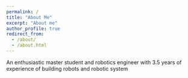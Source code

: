 ```yaml
---
permalink: /
title: "About Me"
excerpt: "About me"
author_profile: true
redirect_from: 
  - /about/
  - /about.html
---
```

An enthusiastic master student and robotics engineer with 3.5 years of experience of building robots and robotic system